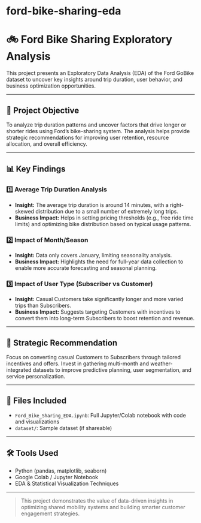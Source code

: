 # ford-bike-sharing-eda
# 🚲 Ford Bike Sharing Exploratory Analysis

This project presents an Exploratory Data Analysis (EDA) of the Ford GoBike dataset to uncover key insights around trip duration, user behavior, and business optimization opportunities.

---

## 🎯 Project Objective

To analyze trip duration patterns and uncover factors that drive longer or shorter rides using Ford’s bike-sharing system. The analysis helps provide strategic recommendations for improving user retention, resource allocation, and overall efficiency.

---

## 📊 Key Findings

### 1️⃣ Average Trip Duration Analysis
- **Insight:** The average trip duration is around 14 minutes, with a right-skewed distribution due to a small number of extremely long trips.
- **Business Impact:** Helps in setting pricing thresholds (e.g., free ride time limits) and optimizing bike distribution based on typical usage patterns.

### 2️⃣ Impact of Month/Season
- **Insight:** Data only covers January, limiting seasonality analysis.
- **Business Impact:** Highlights the need for full-year data collection to enable more accurate forecasting and seasonal planning.

### 3️⃣ Impact of User Type (Subscriber vs Customer)
- **Insight:** Casual Customers take significantly longer and more varied trips than Subscribers.
- **Business Impact:** Suggests targeting Customers with incentives to convert them into long-term Subscribers to boost retention and revenue.

---

## 📌 Strategic Recommendation

Focus on converting casual Customers to Subscribers through tailored incentives and offers. Invest in gathering multi-month and weather-integrated datasets to improve predictive planning, user segmentation, and service personalization.

---

## 📁 Files Included

- `Ford_Bike_Sharing_EDA.ipynb`: Full Jupyter/Colab notebook with code and visualizations
- `dataset/`: Sample dataset (if shareable)

---

## 🛠 Tools Used

- Python (pandas, matplotlib, seaborn)
- Google Colab / Jupyter Notebook
- EDA & Statistical Visualization Techniques

---

> This project demonstrates the value of data-driven insights in optimizing shared mobility systems and building smarter customer engagement strategies.
